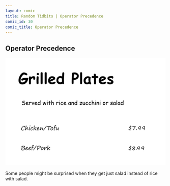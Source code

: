 ```yaml
---
layout: comic
title: Random Tidbits | Operator Precedence
comic_id: 30
comic_title: Operator Precedence
---
```


## Operator Precedence

<img id="img30" class="img-fluid" src="/assets/images/30.png">

Some people might be surprised when they get just salad instead of rice with salad.
